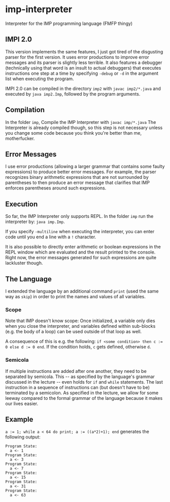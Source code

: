 # imp-interpreter

Interpreter for the IMP programming language (FMFP thingy)

## IMPI 2.0

This version implements the same features, I just got tired of the disgusting parser for the first version. It uses error productions to improve error messages and its parser is slightly less terrible. It also features a debugger (technically using that word is an insult to actual debuggers) that executes instructions one step at a time by specifying `-debug` or `-d` in the argument list when executing the program.

IMPI 2.0 can be compiled in the directory `imp2` with `javac imp2/*.java` and executed by `java imp2.Imp`, followed by the program arguments.

## Compilation

In the folder `imp`, Compile the IMP Interpreter with `javac imp/*.java`
The Interpreter is already compiled though, so this step is not necessary unless you change some code because you think you're better than me, motherfucker.

## Error Messages

I use error productions (allowing a larger grammar that contains some faulty expressions) to produce better error messages. For example, the parser recognizes binary arithmetic expressions that are not surrounded by parentheses to then produce an error message that clarifies that IMP enforces parentheses around such expressions.

## Execution

So far, the IMP Interpreter only supports REPL. In the folder `imp` run the interpreter by: `java imp.Imp`.

If you specify `-multiline` when executing the interpreter, you can enter code until you end a line with a `!` character.

It is also possible to directly enter arithmetic or boolean expressions in the REPL window which are evaluated and the result printed to the console. Right now, the error messages generated for such expressions are quite lackluster though.

## The Language

I extended the language by an additional command `print` (used the same way as `skip`) in order to print the names and values of all variables.

### Scope

Note that IMP doesn't know scope: Once initialized, a variable only dies when you close the interpreter, and variables defined within sub-blocks (e.g. the body of a loop) can be used outside of that loop as well.

A consequence of this is e.g. the following: `if <some condition> then c := 0 else d := 0 end`. If the condition holds, `c` gets defined, otherwise `d`.

### Semicola

If multiple instructions are added after one another, they need to be separated by semicola. This -- as specified by the language's grammar discussed in the lecture -- even holds for `if` and `while` statements. The last instruction in a sequence of instructions can (but doesn't have to be) terminated by a semicolon. As specified in the lecture, we allow for some leeway compared to the formal grammar of the language because it makes our lives easier.

## Example

`a := 1; while a < 64 do print; a := ((a*2)+1); end` generates the following output:

    Program State:
      a <- 1
    Program State:
      a <- 3
    Program State:
      a <- 7
    Program State:
      a <- 15
    Program State:
      a <- 31
    Program State:
      a <- 63
